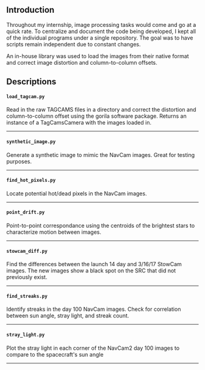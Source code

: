 ## Introduction

Throughout my internship, image processing tasks would come and go at a quick rate. To centralize and document the code being developed, I kept all of the individual programs under a single repository. The goal was to have scripts remain independent due to constant changes.  

An in-house library was used to load the images from their native format and correct image distortion and column-to-column offsets.


## Descriptions

#### `load_tagcam.py`

Read in the raw TAGCAMS files in a directory and correct the distortion and column-to-column offset using the gorila software package. Returns an instance of a TagCamsCamera with the images loaded in.

***

#### `synthetic_image.py`

Generate a synthetic image to mimic the NavCam images. Great for testing purposes.

***


#### `find_hot_pixels.py`

Locate potential hot/dead pixels in the NavCam images. 

***

#### `point_drift.py`

Point-to-point correspondance using the centroids of the brightest stars to characterize motion between images.

***

#### `stowcam_diff.py`

Find the differences between the launch 14 day and 3/16/17 StowCam images. The new images show a black spot on the SRC that did not previously exist. 
***


#### `find_streaks.py`

Identify streaks in the day 100 NavCam images. Check for correlation between sun angle, stray light, and streak count.

***

#### `stray_light.py`

Plot the stray light in each corner of the NavCam2 day 100 images to compare to the spacecraft's sun angle 

***
